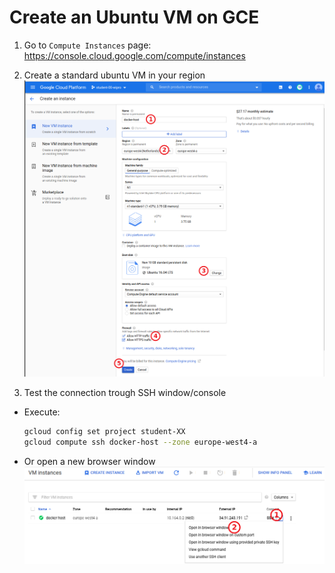 # Create an Ubuntu VM on GCE

1. Go to `Compute Instances` page: https://console.cloud.google.com/compute/instances

2. Create a standard ubuntu VM in your region
  ![](./.pics/gce-machine.png)

3. Test the connection trough SSH window/console
  - Execute:
    ```bash
    gcloud config set project student-XX
    gcloud compute ssh docker-host --zone europe-west4-a    
    ```
  - Or open a new browser window
    ![](./.pics/gce_ssh.png)
